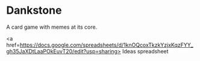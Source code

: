 # Dankstone

A card game with memes at its core.

<a href=https://docs.google.com/spreadsheets/d/1knOQcoxTkzkYzjxKqzFYY_gh35JaXDtLaaPOkEuvT20/edit?usp=sharing> Ideas spreadsheet <a />
